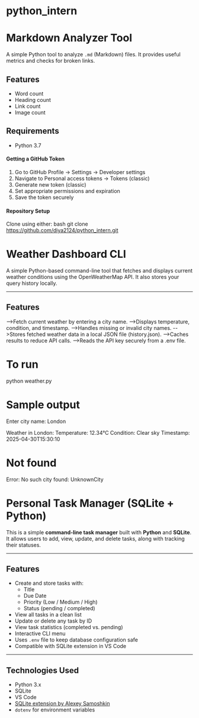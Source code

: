 # python_intern
# Markdown Analyzer Tool



A simple Python tool to analyze `.md` (Markdown) files. It provides useful metrics and checks for broken links.

## Features

-  Word count
-  Heading count
-  Link count
-  Image count

## Requirements

- Python 3.7

#### Getting a GitHub Token
1. Go to GitHub Profile → Settings → Developer settings
2. Navigate to Personal access tokens → Tokens (classic)
3. Generate new token (classic)
4. Set appropriate permissions and expiration
5. Save the token securely

#### Repository Setup
Clone using either:
bash
git clone https://github.com/diya2124/python_intern.git








#  Weather Dashboard CLI

A simple Python-based command-line tool that fetches and displays current weather conditions using the OpenWeatherMap API. It also stores your query history locally.

---

## Features

-->Fetch current weather by entering a city name.
-->Displays temperature, condition, and timestamp.
-->Handles missing or invalid city names.
-->Stores fetched weather data in a local JSON file (history.json).
-->Caches results to reduce API calls.
-->Reads the API key securely from a .env file.

# To run
python weather.py

# Sample output
 Enter city name: London

Weather in London:
Temperature: 12.34°C
Condition: Clear sky
Timestamp: 2025-04-30T15:30:10

# Not found
  Error: No such city found: UnknownCity

  

  #  Personal Task Manager (SQLite + Python)

This is a simple **command-line task manager** built with **Python** and **SQLite**.  
It allows users to add, view, update, and delete tasks, along with tracking their statuses.

---

##  Features

- Create and store tasks with:
  - Title
  - Due Date
  - Priority (Low / Medium / High)
  - Status (pending / completed)
- View all tasks in a clean list
- Update or delete any task by ID
- View task statistics (completed vs. pending)
- Interactive CLI menu
- Uses `.env` file to keep database configuration safe
- Compatible with SQLite extension in VS Code

---

##  Technologies Used

- Python 3.x
- SQLite
- VS Code
- [SQLite extension by Alexey Samoshkin](https://marketplace.visualstudio.com/items?itemName=alexcvzz.vscode-sqlite)
- `dotenv` for environment variables



